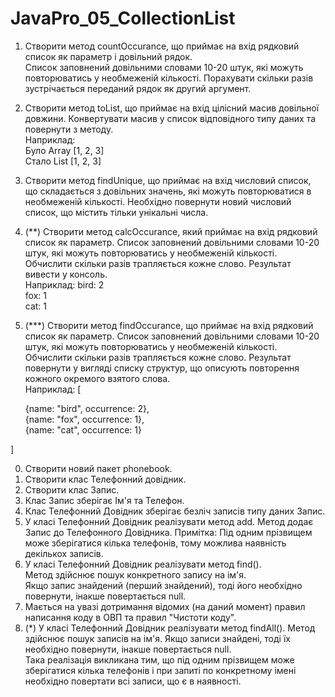 # JavaPro_05_CollectionList

1. Створити метод countOccurance, що приймає на вхід рядковий список як параметр і довільний рядок.  
   Список заповнений довільними словами 10-20 штук, які можуть повторюватись у необмеженій кількості.
   Порахувати скільки разів зустрічається переданий рядок як другий аргумент.
2. Створити метод toList, що приймає на вхід цілісний масив довільної довжини. Конвертувати масив у список відповідного типу даних та повернути з методу.  
   Наприклад:  
    Було Array [1, 2, 3]  
    Стало List [1, 2, 3]  
3. Створити метод findUnique, що приймає на вхід числовий список, що складається з довільних значень, які можуть повторюватися в необмеженій кількості.
   Необхідно повернути новий числовий список, що містить тільки унікальні числа.
4. (**) Створити метод calcOccurance, який приймає на вхід рядковий список як параметр.
   Список заповнений довільними словами 10-20 штук, які можуть повторюватись у необмеженій кількості.  
   Обчислити скільки разів трапляється кожне слово. Результат вивести у консоль.  
   Наприклад:
   bird: 2  
    fox: 1  
    cat: 1  
4. (***) Створити метод findOccurance, що приймає на вхід рядковий список як параметр.
   Список заповнений довільними словами 10-20 штук, які можуть повторюватись у необмеженій кількості.  
   Обчислити скільки разів трапляється кожне слово. Результат повернути у вигляді списку структур, що описують повторення кожного окремого взятого слова.  
   Наприклад:
[

   {name: "bird", occurrence: 2},  
   {name: "fox", occurrence: 1},  
   {name: "cat", occurrence: 1}  
   
]


0. Створити новий пакет phonebook.  
1. Створити клас Телефонний довідник.  
2. Створити клас Запис.  
3. Клас Запис зберігає Ім'я та Телефон.  
4. Клас Телефонний Довідник зберігає безліч записів типу даних Запис.  
5. У класі Телефонний Довідник реалізувати метод add. Метод додає Запис до Телефонного Довідника. 
Примітка: Під одним прізвищем може зберігатися кілька телефонів, тому можлива наявність декількох записів.  
6. У класі Телефонний Довідник реалізувати метод find().  
   Метод здійснює пошук конкретного запису на ім'я.  
   Якщо запис знайдений (перший знайдений), тоді його необхідно повернути, інакше повертається null.  
7. Мається на увазі дотримання відомих (на даний момент) правил написання коду в ОВП та правил "Чистоти коду".  
8. (*) У класі Телефонний Довідник реалізувати метод findAll(). Метод здійснює пошук записів на ім'я. Якщо записи знайдені, тоді їх необхідно повернути, інакше повертається null.  
Така реалізація викликана тим, що під одним прізвищем може зберігатися кілька телефонів і при запиті по конкретному імені необхідно повертати всі записи, що є в наявності.
